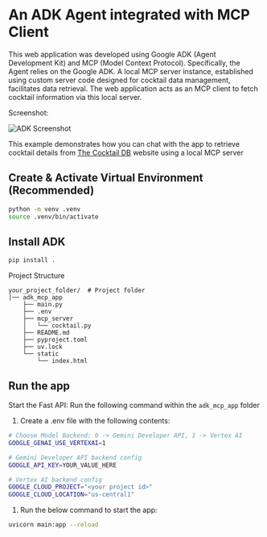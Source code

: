 # An ADK Agent integrated with MCP Client

This web application was developed using Google ADK (Agent Development Kit) and MCP (Model Context Protocol). Specifically, the Agent relies on the Google ADK. A local MCP server instance, established using custom server code designed for cocktail data management, facilitates data retrieval. The web application acts as an MCP client to fetch cocktail information via this local server.

Screenshot:

![ADK Screenshot](https://storage.googleapis.com/github-repo/generative-ai/gemini/mcp/adk_app.png)
  
This example demonstrates how you can chat with the app to retrieve cocktail details from [The Cocktail DB](https://www.thecocktaildb.com/) website using a local MCP server

## Create & Activate Virtual Environment (Recommended)

```bash
python -m venv .venv
source .venv/bin/activate
```

## Install ADK

```bash
pip install .
```

Project Structure

```none
your_project_folder/  # Project folder
|── adk_mcp_app
    ├── main.py
    ├── .env
    ├── mcp_server
    │   └── cocktail.py
    ├── README.md
    ├── pyproject.toml
    ├── uv.lock
    └── static
        └── index.html
```

## Run the app

Start the Fast API: Run the following command within the `adk_mcp_app` folder

1. Create a .env file with the following contents:

```sh
# Choose Model Backend: 0 -> Gemini Developer API, 1 -> Vertex AI
GOOGLE_GENAI_USE_VERTEXAI=1

# Gemini Developer API backend config
GOOGLE_API_KEY=YOUR_VALUE_HERE

# Vertex AI backend config
GOOGLE_CLOUD_PROJECT="<your project id>"
GOOGLE_CLOUD_LOCATION="us-central1"
```

1. Run the below command to start the app:

```bash
uvicorn main:app --reload
```
